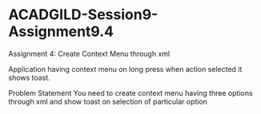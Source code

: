 # ACADGILD-Session9-Assignment9.4
Assignment 4: Create Context Menu through xml

Application having context menu on long press when action selected it shows toast.

Problem Statement
You need to create context menu having three options through xml and show toast on
selection of particular option
